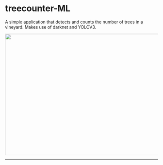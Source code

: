 # treecounter-ML
A simple application that detects and counts the number of trees in a vineyard. Makes use of darknet and YOLOV3.

<p align="center">
    <img src="imgs/test.gif" width="600" height="400">                           
</p>

---
